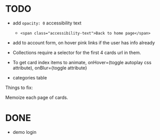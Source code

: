 # TODO

- add `opacity: 0` accessibility text

  - `<span class="accessibility-text">Back to home page</span>`

- add to account form, on hover pink links if the user has info already

- Collections require a selector for the first 4 cards url in them.
- To get card index items to animate, onHover=(toggle autoplay css attribute), onBlur={toggle attribute}

- categories table

Things to fix:

Memoize each page of cards.

# DONE

- demo login
